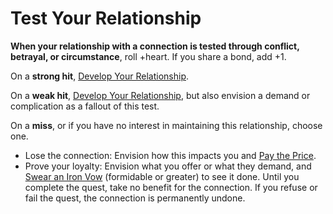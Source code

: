 # Test Your Relationship

**When your relationship with a connection is tested through conflict, betrayal, or circumstance**, roll +heart. If you share a bond, add +1.

On a **strong hit**, [Develop Your Relationship](Moves/Connection/Develop_Your_Relationship).

On a **weak hit**, [Develop Your Relationship](Moves/Connection/Develop_Your_Relationship), but also envision a demand or complication as a fallout of this test.

On a **miss**, or if you have no interest in maintaining this relationship, choose one.

  * Lose the connection: Envision how this impacts you and [Pay the Price](Moves/Fate/Pay_the_Price).
  * Prove your loyalty: Envision what you offer or what they demand, and [Swear an Iron Vow](Moves/Quest/Swear_an_Iron_Vow) (formidable or greater) to see it done. Until you complete the quest, take no benefit for the connection. If you refuse or fail the quest, the connection is permanently undone.